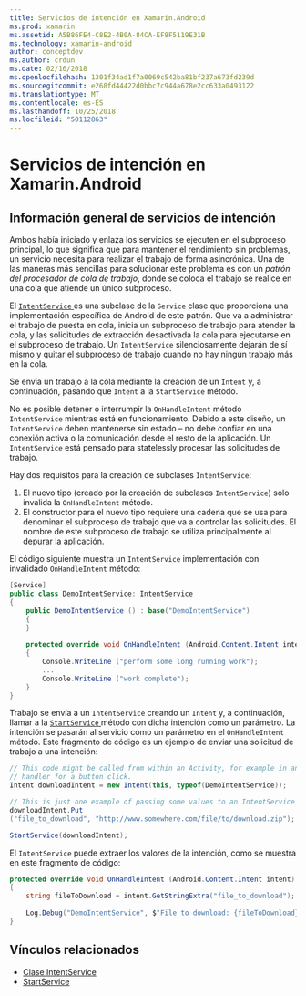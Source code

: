 ```yaml
---
title: Servicios de intención en Xamarin.Android
ms.prod: xamarin
ms.assetid: A5B86FE4-C8E2-4B0A-84CA-EF8F5119E31B
ms.technology: xamarin-android
author: conceptdev
ms.author: crdun
ms.date: 02/16/2018
ms.openlocfilehash: 1301f34ad1f7a0069c542ba81bf237a673fd239d
ms.sourcegitcommit: e268fd44422d0bbc7c944a678e2cc633a0493122
ms.translationtype: MT
ms.contentlocale: es-ES
ms.lasthandoff: 10/25/2018
ms.locfileid: "50112863"
---
```

# <a name="intent-services-in-xamarinandroid"></a>Servicios de intención en Xamarin.Android

## <a name="intent-services-overview"></a>Información general de servicios de intención

Ambos había iniciado y enlaza los servicios se ejecuten en el subproceso principal, lo que significa que para mantener el rendimiento sin problemas, un servicio necesita para realizar el trabajo de forma asincrónica. Una de las maneras más sencillas para solucionar este problema es con un _patrón del procesador de cola de trabajo_, donde se coloca el trabajo se realice en una cola que atiende un único subproceso. 

El [ `IntentService` ](https://developer.xamarin.com/api/type/Android.App.IntentService/) es una subclase de la `Service` clase que proporciona una implementación específica de Android de este patrón. Que va a administrar el trabajo de puesta en cola, inicia un subproceso de trabajo para atender la cola, y las solicitudes de extracción desactivada la cola para ejecutarse en el subproceso de trabajo. Un `IntentService` silenciosamente dejarán de sí mismo y quitar el subproceso de trabajo cuando no hay ningún trabajo más en la cola.
 
Se envía un trabajo a la cola mediante la creación de un `Intent` y, a continuación, pasando que `Intent` a la `StartService` método.

No es posible detener o interrumpir la `OnHandleIntent` método `IntentService` mientras está en funcionamiento. Debido a este diseño, un `IntentService` deben mantenerse sin estado &ndash; no debe confiar en una conexión activa o la comunicación desde el resto de la aplicación. Un `IntentService` está pensado para statelessly procesar las solicitudes de trabajo.

Hay dos requisitos para la creación de subclases `IntentService`:

1. El nuevo tipo (creado por la creación de subclases `IntentService`) solo invalida la `OnHandleIntent` método.
2. El constructor para el nuevo tipo requiere una cadena que se usa para denominar el subproceso de trabajo que va a controlar las solicitudes. El nombre de este subproceso de trabajo se utiliza principalmente al depurar la aplicación.

El código siguiente muestra un `IntentService` implementación con invalidado `OnHandleIntent` método:

```csharp
[Service]
public class DemoIntentService: IntentService
{
    public DemoIntentService () : base("DemoIntentService")
    {
    }
    
    protected override void OnHandleIntent (Android.Content.Intent intent)
    {
        Console.WriteLine ("perform some long running work");
        ...
        Console.WriteLine ("work complete");
    }
}
```

Trabajo se envía a un `IntentService` creando un `Intent` y, a continuación, llamar a la [ `StartService` ](https://developer.xamarin.com/api/member/Android.Content.Context.StartService/p/Android.Content.Intent/) método con dicha intención como un parámetro. La intención se pasarán al servicio como un parámetro en el `OnHandleIntent` método. Este fragmento de código es un ejemplo de enviar una solicitud de trabajo a una intención: 

```csharp
// This code might be called from within an Activity, for example in an event
// handler for a button click.
Intent downloadIntent = new Intent(this, typeof(DemoIntentService));

// This is just one example of passing some values to an IntentService via the Intent:
downloadIntent.Put
("file_to_download", "http://www.somewhere.com/file/to/download.zip");

StartService(downloadIntent);
```

El `IntentService` puede extraer los valores de la intención, como se muestra en este fragmento de código:  

```csharp
protected override void OnHandleIntent (Android.Content.Intent intent)
{
    string fileToDownload = intent.GetStringExtra("file_to_download");
    
    Log.Debug("DemoIntentService", $"File to download: {fileToDownload}.");
}
```


## <a name="related-links"></a>Vínculos relacionados

- [Clase IntentService](https://developer.xamarin.com/api/type/Android.App.IntentService/)
- [StartService](https://developer.xamarin.com/api/member/Android.Content.Context.StartService/p/Android.Content.Intent/)
